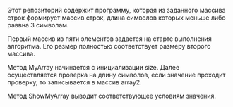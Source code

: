 Этот репозиторий содержит программу, которая из заданного массива строк формирует  массив строк, длина символов которых меньше либо раввна 3 символам. 

Первый массив из пяти элементов задается на старте выполнения алгоритма. Его размер полностью соответствует размеру второго массива.

Метод MyArray начинается с инициализации size. Далее осуществляется проверка на длину символов, если значение проходит проверку, то записывается в массив array2.

Метод ShowMyArray выводит соответствующее условиям значения.
